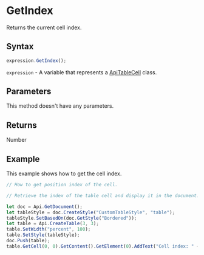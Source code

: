 # GetIndex

Returns the current cell index.

## Syntax

```javascript
expression.GetIndex();
```

`expression` - A variable that represents a [ApiTableCell](../ApiTableCell.md) class.

## Parameters

This method doesn't have any parameters.

## Returns

Number

## Example

This example shows how to get the cell index.

```javascript editor-docx
// How to get position index of the cell.

// Retrieve the index of the table cell and display it in the document.

let doc = Api.GetDocument();
let tableStyle = doc.CreateStyle("CustomTableStyle", "table");
tableStyle.SetBasedOn(doc.GetStyle("Bordered"));
let table = Api.CreateTable(3, 3);
table.SetWidth("percent", 100);
table.SetStyle(tableStyle);
doc.Push(table);
table.GetCell(0, 0).GetContent().GetElement(0).AddText("Cell index: " + table.GetCell(0, 0).GetIndex());
```
